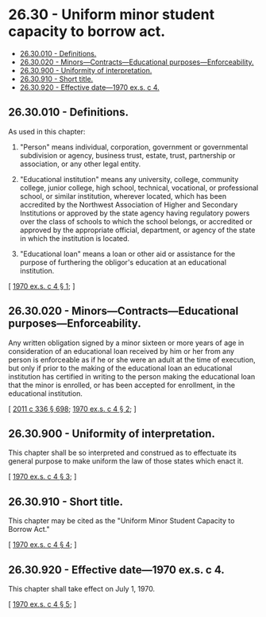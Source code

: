 # 26.30 - Uniform minor student capacity to borrow act.
* [26.30.010 - Definitions.](#2630010---definitions)
* [26.30.020 - Minors—Contracts—Educational purposes—Enforceability.](#2630020---minorscontractseducational-purposesenforceability)
* [26.30.900 - Uniformity of interpretation.](#2630900---uniformity-of-interpretation)
* [26.30.910 - Short title.](#2630910---short-title)
* [26.30.920 - Effective date—1970 ex.s. c 4.](#2630920---effective-date1970-exs-c-4)
## 26.30.010 - Definitions.
As used in this chapter:

1. "Person" means individual, corporation, government or governmental subdivision or agency, business trust, estate, trust, partnership or association, or any other legal entity.

2. "Educational institution" means any university, college, community college, junior college, high school, technical, vocational, or professional school, or similar institution, wherever located, which has been accredited by the Northwest Association of Higher and Secondary Institutions or approved by the state agency having regulatory powers over the class of schools to which the school belongs, or accredited or approved by the appropriate official, department, or agency of the state in which the institution is located.

3. "Educational loan" means a loan or other aid or assistance for the purpose of furthering the obligor's education at an educational institution.

\[ [1970 ex.s. c 4 § 1](https://leg.wa.gov/CodeReviser/documents/sessionlaw/1970ex1c4.pdf?cite=1970%20ex.s.%20c%204%20§%201); \]

## 26.30.020 - Minors—Contracts—Educational purposes—Enforceability.
Any written obligation signed by a minor sixteen or more years of age in consideration of an educational loan received by him or her from any person is enforceable as if he or she were an adult at the time of execution, but only if prior to the making of the educational loan an educational institution has certified in writing to the person making the educational loan that the minor is enrolled, or has been accepted for enrollment, in the educational institution.

\[ [2011 c 336 § 698](https://lawfilesext.leg.wa.gov/biennium/2011-12/Pdf/Bills/Session%20Laws/Senate/5045.SL.pdf?cite=2011%20c%20336%20§%20698); [1970 ex.s. c 4 § 2](https://leg.wa.gov/CodeReviser/documents/sessionlaw/1970ex1c4.pdf?cite=1970%20ex.s.%20c%204%20§%202); \]

## 26.30.900 - Uniformity of interpretation.
This chapter shall be so interpreted and construed as to effectuate its general purpose to make uniform the law of those states which enact it.

\[ [1970 ex.s. c 4 § 3](https://leg.wa.gov/CodeReviser/documents/sessionlaw/1970ex1c4.pdf?cite=1970%20ex.s.%20c%204%20§%203); \]

## 26.30.910 - Short title.
This chapter may be cited as the "Uniform Minor Student Capacity to Borrow Act."

\[ [1970 ex.s. c 4 § 4](https://leg.wa.gov/CodeReviser/documents/sessionlaw/1970ex1c4.pdf?cite=1970%20ex.s.%20c%204%20§%204); \]

## 26.30.920 - Effective date—1970 ex.s. c 4.
This chapter shall take effect on July 1, 1970.

\[ [1970 ex.s. c 4 § 5](https://leg.wa.gov/CodeReviser/documents/sessionlaw/1970ex1c4.pdf?cite=1970%20ex.s.%20c%204%20§%205); \]

